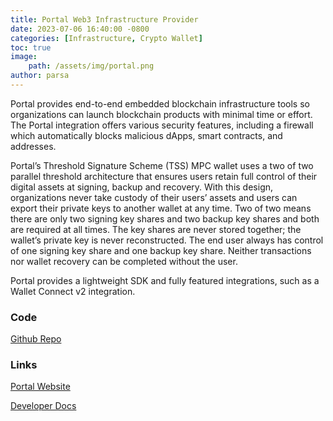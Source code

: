 ```yaml
---
title: Portal Web3 Infrastructure Provider
date: 2023-07-06 16:40:00 -0800
categories: [Infrastructure, Crypto Wallet]
toc: true
image:
    path: /assets/img/portal.png
author: parsa
---
```


Portal provides end-to-end embedded blockchain infrastructure tools so organizations can launch blockchain products with minimal time or effort. The Portal integration offers various security features, including a firewall which automatically blocks malicious dApps, smart contracts, and addresses.

Portal’s Threshold Signature Scheme (TSS) MPC wallet uses a two of two parallel threshold architecture that ensures users retain full control of their digital assets at signing, backup and recovery. With this design, organizations never take custody of their users’ assets and users can export their private keys to another wallet at any time. Two of two means there are only two signing key shares and two backup key shares and both are required at all times. The key shares are never stored together; the wallet’s private key is never reconstructed. The end user always has control of one signing key share and one backup key share. Neither transactions nor wallet recovery can be completed without the user.

Portal provides a lightweight SDK and fully featured integrations, such as a Wallet Connect v2 integration.

### Code

[Github Repo](https://github.com/portal-hq)

### Links

[Portal Website](https://www.portalhq.io/)

[Developer Docs](https://docs.portalhq.io/)